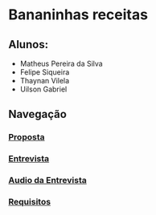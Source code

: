 # Bananinhas receitas

## Alunos:
- Matheus Pereira da Silva<br>
- Felipe Siqueira<br>
- Thaynan Vilela<br>
- Uilson Gabriel<br>

## Navegação

### [Proposta](https://github.com/cp2-dc-info-projeto-final/bananinhas-receitas/blob/master/Modelo/Proposta.md)

### [Entrevista](https://github.com/cp2-dc-info-projeto-final/bananinhas-receitas/blob/master/Modelo/Entrevista.md)

### [Audio da Entrevista](https://github.com/cp2-dc-info-projeto-final/bananinhas-receitas/tree/master/Modelo/AudioEntrevista)

### [Requisitos](https://github.com/cp2-dc-info-projeto-final/bananinhas-receitas/blob/master/Modelo/Requisitos.md)
